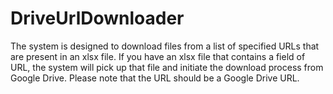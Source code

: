 # DriveUrlDownloader
The system is designed to download files from a list of specified URLs that are present in an xlsx file. If you have an xlsx file that contains a field of URL, the system will pick up that file and initiate the download process from Google Drive. Please note that the URL should be a Google Drive URL.
